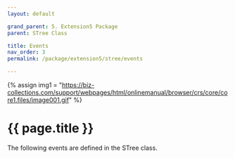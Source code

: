 ```yaml
---
layout: default

grand_parent: 5. Extension5 Package
parent: STree Class

title: Events
nav_order: 3
permalink: /package/extension5/stree/events

---
```

{% assign img1 = "https://biz-collections.com/support/webpages/html/onlinemanual/browser/crs/core/core1.files/image001.gif" %}


# {{ page.title }}

The following events are defined in the STree class.

